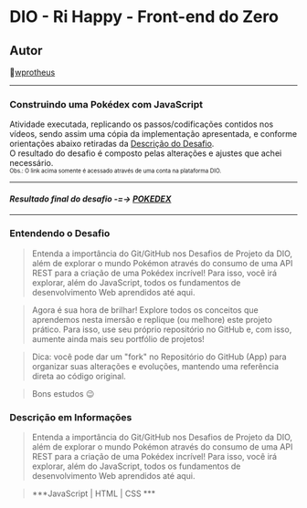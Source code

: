 # DIO - Ri Happy - Front-end do Zero

## Autor
🔸[wprotheus](https://github.com/wprotheus)

---

### Construindo uma Pokédex com JavaScript  

Atividade executada, replicando os passos/codificações contidos nos vídeos, sendo assim uma cópia da implementação apresentada, e conforme orientações abaixo retiradas da [Descrição do Desafio](https://web.dio.me/lab/construindo-uma-pokedex-com-javascript/learning/a6cccca3-fffe-486d-a5f9-8472484dd3e4).  
O resultado do desafio é composto pelas alterações e ajustes que achei necessário.  
<small><sup>Obs.: O link acima somente é acessado através de uma conta na plataforma DIO.</sup></small>

---  

#### ***Resultado final do desafio -=-> [POKEDEX]()***

---

### Entendendo o Desafio

> Entenda a importância do Git/GitHub nos Desafios de Projeto da DIO, além de explorar o mundo Pokémon através do consumo de uma API REST para a criação de uma Pokédex incrível! Para isso, você irá explorar, além do JavaScript, todos os fundamentos de desenvolvimento Web aprendidos até aqui.

> Agora é sua hora de brilhar! Explore todos os conceitos que aprendemos nesta imersão e replique (ou melhore) este projeto prático. Para isso, use seu próprio repositório no GitHub e, com isso, aumente ainda mais seu portfólio de projetos!

> Dica: você pode dar um "fork" no Repositório do GitHub (App) para organizar suas alterações e evoluções, mantendo uma referência direta ao código original.

> Bons estudos 😉


### Descrição em Informações

> Entenda a importância do Git/GitHub nos Desafios de Projeto da DIO, além de explorar o mundo Pokémon através do consumo de uma API REST para a criação de uma Pokédex incrível! Para isso, você irá explorar, além do JavaScript, todos os fundamentos de desenvolvimento Web aprendidos até aqui.

> ***JavaScript | HTML | CSS ***
